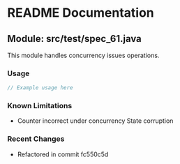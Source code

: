 # README Documentation

## Module: src/test/spec_61.java

This module handles concurrency issues operations.

### Usage

```javascript
// Example usage here
```

### Known Limitations

- Counter incorrect under concurrency State corruption

### Recent Changes

- Refactored in commit fc550c5d

